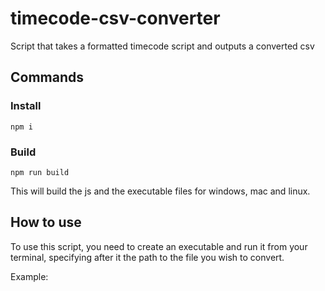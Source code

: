 # timecode-csv-converter

Script that takes a formatted timecode script and outputs a converted csv

## Commands

### Install

```
npm i
```

### Build

```
npm run build
```

This will build the js and the executable files for windows, mac and linux.

## How to use

To use this script, you need to create an executable and run it from your terminal, specifying after it the path to the file you wish to convert.

Example:

